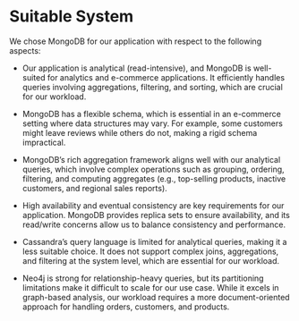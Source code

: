 # Suitable System

We chose MongoDB for our application with respect to the following aspects:

- Our application is analytical (read-intensive), and MongoDB is well-suited for analytics and e-commerce applications. It efficiently handles queries involving aggregations, filtering, and sorting, which are crucial for our workload.

- MongoDB has a flexible schema, which is essential in an e-commerce setting where data structures may vary. For example, some customers might leave reviews while others do not, making a rigid schema impractical.

- MongoDB’s rich aggregation framework aligns well with our analytical queries, which involve complex operations such as grouping, ordering, filtering, and computing aggregates (e.g., top-selling products, inactive customers, and regional sales reports).

- High availability and eventual consistency are key requirements for our application. MongoDB provides replica sets to ensure availability, and its read/write concerns allow us to balance consistency and performance.

- Cassandra’s query language is limited for analytical queries, making it a less suitable choice. It does not support complex joins, aggregations, and filtering at the system level, which are essential for our workload.

- Neo4j is strong for relationship-heavy queries, but its partitioning limitations make it difficult to scale for our use case. While it excels in graph-based analysis, our workload requires a more document-oriented approach for handling orders, customers, and products.
